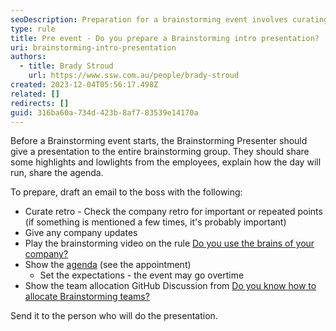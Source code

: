 ```yaml
---
seoDescription: Preparation for a brainstorming event involves curating key points from company retrospectives, sharing updates and agenda, playing a video on leveraging company brains, and allocating teams.
type: rule
title: Pre event - Do you prepare a Brainstorming intro presentation?
uri: brainstorming-intro-presentation
authors:
  - title: Brady Stroud
    url: https://www.ssw.com.au/people/brady-stroud
created: 2023-12-04T05:56:17.498Z
related: []
redirects: []
guid: 316ba60a-734d-423b-8af7-83539e14170a
---
```


Before a Brainstorming event starts, the Brainstorming Presenter should give a presentation to the entire brainstorming group. They should share some highlights and lowlights from the employees, explain how the day will run, share the agenda.

To prepare, draft an email to the boss with the following:

- Curate retro - Check the company retro for important or repeated points (if something is mentioned a few times, it's probably important)
- Give any company updates
- Play the brainstorming video on the rule [Do you use the brains of your company?](/use-the-brains-of-your-company)
- Show the [agenda](/brainstorming-agenda/) (see the appointment)
  - Set the expectations - the event may go overtime
- Show the team allocation GitHub Discussion from [Do you know how to allocate Brainstorming teams?](/brainstorming-team-allocation)

Send it to the person who will do the presentation.
